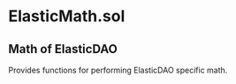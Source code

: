 # ElasticMath.sol

## Math of ElasticDAO

Provides functions for performing ElasticDAO specific math.

